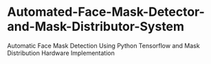# Automated-Face-Mask-Detector-and-Mask-Distributor-System
Automatic Face Mask Detection Using Python Tensorflow and Mask Distribution Hardware Implementation 
